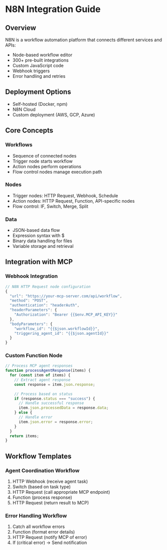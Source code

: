 # N8N Integration Guide

## Overview
N8N is a workflow automation platform that connects different services and APIs:
- Node-based workflow editor
- 300+ pre-built integrations
- Custom JavaScript code
- Webhook triggers
- Error handling and retries

## Deployment Options
- Self-hosted (Docker, npm)
- N8N Cloud
- Custom deployment (AWS, GCP, Azure)

## Core Concepts

### Workflows
- Sequence of connected nodes
- Trigger node starts workflow
- Action nodes perform operations
- Flow control nodes manage execution path

### Nodes
- Trigger nodes: HTTP Request, Webhook, Schedule
- Action nodes: HTTP Request, Function, API-specific nodes
- Flow control: IF, Switch, Merge, Split

### Data
- JSON-based data flow
- Expression syntax with $
- Binary data handling for files
- Variable storage and retrieval

## Integration with MCP

### Webhook Integration
```javascript
// N8N HTTP Request node configuration
{
  "url": "https://your-mcp-server.com/api/workflow",
  "method": "POST",
  "authentication": "headerAuth",
  "headerParameters": {
    "Authorization": "Bearer {{$env.MCP_API_KEY}}"
  },
  "bodyParameters": {
    "workflow_id": "{{$json.workflowId}}",
    "triggering_agent_id": "{{$json.agentId}}"
  }
}
```

### Custom Function Node
```javascript
// Process MCP agent responses
function processAgentResponse(items) {
  for (const item of items) {
    // Extract agent response
    const response = item.json.response;
    
    // Process based on status
    if (response.status === "success") {
      // Handle successful response
      item.json.processedData = response.data;
    } else {
      // Handle error
      item.json.error = response.error;
    }
  }
  return items;
}
```

## Workflow Templates

### Agent Coordination Workflow
1. HTTP Webhook (receive agent task)
2. Switch (based on task type)
3. HTTP Request (call appropriate MCP endpoint)
4. Function (process response)
5. HTTP Request (return result to MCP)

### Error Handling Workflow
1. Catch all workflow errors
2. Function (format error details)
3. HTTP Request (notify MCP of error)
4. If (critical error) → Send notification